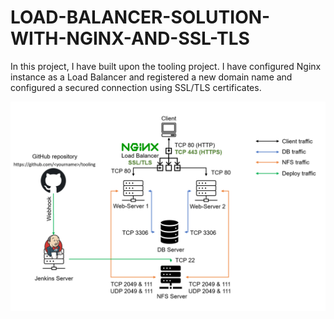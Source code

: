 # LOAD-BALANCER-SOLUTION-WITH-NGINX-AND-SSL-TLS

In this project, I have built upon the tooling project. I have configured Nginx instance as a Load Balancer and registered a new domain name and configured a secured connection using SSL/TLS certificates.

![walkthrough image](./images/a.png)
